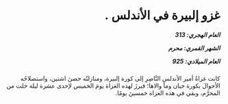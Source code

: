 <h1 dir="rtl">غزو إلبيرة في الأندلس .</h1>

<h5 dir="rtl">العام الهجري:  313

الشهر القمري: محرم

العام الميلادي: 925</h5>

<p dir="rtl">كانت غزاةُ أمير الأندلسِ النَّاصِرِ إلى كورة إلبيرة، ومنازلتُه حصنَ اشتين، واستصلاحُه الأحوالَ بكورة جيان وما والاها؛ فبرزَ لهذه الغزاة يومَ الخميس لإحدى عشرة ليلة خلت من المحرَّم، وبقي في هذه الغزاة خمسينَ يومًا.</p></br>
